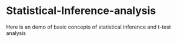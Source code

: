 # Statistical-Inference-analysis
Here is an demo of basic concepts of statistical inference and t-test analysis

